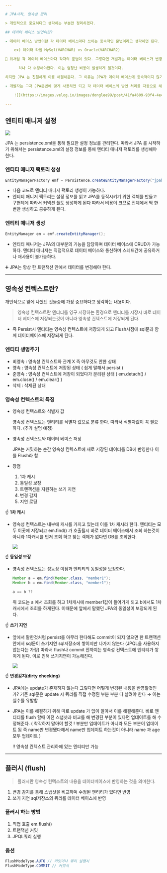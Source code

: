 ```yaml
---

# JPA시작, 영속성 관리

> 개인적으로 중요하다고 생각하는 부분만 정리하겠다.

## 데이터 베이스 방언이란?

- 데이터 베이스 방언이란 각 데이터 베이스마다 쓰이는 종속적인 문법이라고 생각하면 된다.

    ex) 데이터 타입 MySql(VARCHAR) vs Oracle(VARCHAR2)

💁 위처럼 각 데이터 베이스마다 각자의 문법이 있다. 그렇다면 개발자는 데이터 베이스가 변경될 경우 이를 하나        

      하나 다 수정해야한다. 이는 엄청난 비용이 발생하게 될것이다.

하지만 JPA 는 친절하게 이를 해결해준다. 그 이유는 JPA가 데이터 베이스에 종속적이지 않기 때문이다.

- 개발자는 그저 JPA문법에 맞게 사용하면 되고 각 데이터 베이스의 방언 처리를 자동으로 해준다 (물론 선배 개발자들이 미리 매핑을 해놓은 것이겠지..)

    ![](https://images.velog.io/images/donglee99/post/41fa4609-93f4-4e42-bda2-76bb2425e02d/chapter2_image1.png)

---
```


## 엔티티 매니저 설정
![](https://images.velog.io/images/donglee99/post/a256e690-23f3-4d69-9efb-966d1bfe3b24/chapter2_image2.png)


JPA 는 persistence.xml을 통해 필요한 설정 정보를 관리한다. 따라서 JPA 를 시작하기 위해서는 persistence.xml의 설정 정보를 통해 엔티티 매니저 팩토리를 생성해야 한다.

### 엔티티 매니저 팩토리 생성

```java
EntityManagerFactory emf = Persistence.createEntityManagerFactory("jpabook")
```

- 다음 코드로 엔티티 매니저 팩토리 생성이 가능하다.
- 엔티티 매니저 팩토리는 설정 정보를 읽고 JPA를 동작시키기 위한 객체를 만들고 구현체에 따라서 커넥션 풀도 생성하게 된다 따라서 비용이 크므로 전체에서 딱 한번만 생성하고 공유하게 된다.

### 엔티티 매니저 생성

```java
EntityManager em = emf.createEntityManager();
```

- 엔티티 매니저는 JPA의 대부분의 기능을 담당하며 데이터 베이스에 CRUD가 가능하다. 엔티티 매니저는 직접적으로 데이터 베이스와 통신하며 스레드간에 공유하거나 재사용이 불가능하다.

➕ JPA는 항상 한 트랜잭션 안에서 데이터를 변경해야 한다.

---

## 영속성 컨텍스트란?

개인적으로 앞에 나왔던 것들중에 가장 중요하다고 생각하는 내용이다.

> 영속성 컨텍스트란 엔티티를 영구 저장하는 환경으로 엔티티를 저장시 바로 데이터 베이스에 저장되는것이 아니라 영속성 컨텍스트에 저장되게 된다.

- 즉 Persist시 엔티티는 영속성 컨텍스트에 저장되게 되고 Flush시점에 sql문과 함께 데이터베이스에 저장되게 된다.

### 엔티티 생명주기

- 비영속 : 영속성 컨텍스트와 관계 X 즉 아무것도 안한 상태
- 영속 : 영속성 컨텍스트에 저장된 상태 ( 쉽게 말해서 persist )
- 준영속 : 영속성 컨텍스트에 저장이 되었다가 분리된 상태 ( em.detach() / em.close() / em.clear() )
- 삭제 : 삭제된 상태

### 영속성 컨텍스트의 특징

- 영속성 컨텍스트와 식별자 값

    영속성 컨텍스트는 엔티티를 식별자 값으로 분류 한다. 따라서 식별자값이 꼭 필요하다. (추가 설명 예정)

- 영속성 컨텍스트와 데이터 베이스 저장

    JPA는 커밋하는 순간 영속성 컨텍스트에 새로 저장된 데이터를 DB에 반영한다 이를 Flush라 함

- 장점
    1. 1차 캐시
    2. 동일성 보장
    3. 트랜잭션을 지원하는 쓰기 지연
    4. 변경 감지
    5. 지연 로딩

☝️ **1차 캐시** 

- 영속성 컨텍스트는 내부에 캐시를 가지고 있는데 이를 1차 캐시라 한다. 엔티티는 모두 이곳에 저장되고 em.find() 가 호출될시 바로 데이터 베이스에서 조회 하는것이 아니라 1차캐시를 먼저 조회 하고 찾는 객체가 없다면 DB를 조회한다.

    ![](https://images.velog.io/images/donglee99/post/55c9016e-fa59-4ccb-be40-04ac7e92ee9c/chapter3_image1.png)

☝️ **동일성 보장**

- 영속성 컨텍스트는 성능상 이점과 엔티티의 동일성을 보장한다.

    ```java
    Member a = em.find(Member.class, "member1");
    Member b = em.find(Member.class, "member1");

    a == b ??
    ```

    위 코드는 a 에서 조회를 하고 1차캐시에 member1값이 들어가게 되고 b에서도 1차 캐시에서 조회를 하게된다. 이때문에 앞에서 말했던 JPA의 동일성이 보장되게 된다.

☝️ **쓰기 지연**

- 앞에서 말한것처럼 persist를 아무리 한다해도 commit이 되지 않으면 한 트랜잭션 안에서 sql문이  쓰기지연 sql저장소에 쌓이지만 나가지 않는다 (JPQL을 사용하지 않는다는 가정) 따라서 flush나 commit 전까지는 영속성 컨텍스트에 엔티티가 쌓이게 된다. 이로 인해 쓰기지연이 가능해진다.

    ![](https://images.velog.io/images/donglee99/post/751defee-f7e2-4b9d-a20d-1bb3267d56e8/chapter3_image2.png)

☝️ **변경감지(dirty checking)**

- JPA에는 update가 존재하지 않는다 그렇다면 어떻게 변경된 내용을 반영할것인가? 기존 sql문은 update 시 쿼리를 직접 수정된 부분 부분 다 날려야 한다 → 이는 실수를 유발함
- JPA는 이를 해결하기 위해 따로 update 가 없이 알아서 이를 해결해준다. 바로 엔티티를 flush 할때 이전 스냅샷과 비교를 해 변경된 부분이 있다면 업데이트를 해 수정해준다. ( 착각하지 말아야 할것 ! 부분만 업데이트가 아니라 모든 부분이 업데이트 됨 즉 name만 변경됐다해서 name만 업데이트 하는것이 아니라 name 과 age모두 업데이트 )

    ‼️ 영속성 컨텍스트 관리하에 있는 엔티티만 가능

---

## 플러시 (flush)

> 플러시란 영속성 컨텍스트의 내용을 데이터베이스에 반영하는 것을 의미한다.

1. 변경 감지를 통해 스냅샷을 비교하며 수정된 엔티티가 있다면 반영
2. 쓰기 지연 sql저장소의 쿼리를 데이터 베이스에 반영

### 플러시 하는 방법

1. 직접 호출 em.flush()
2. 트랜잭션 커밋
3. JPQL쿼리 실행

### 옵션

```java
FlushModeType.AUTO // 커밋이나 쿼리 실행시
FlushModeType.COMMIT // 커밋시
```